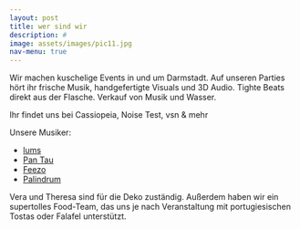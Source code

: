 ```yaml
---
layout: post
title: wer sind wir
description: #
image: assets/images/pic11.jpg
nav-menu: true
---
```


Wir machen kuschelige Events in und um Darmstadt. Auf unseren Parties hört ihr frische Musik, handgefertigte Visuals und 3D Audio.
Tighte Beats direkt aus der Flasche.
Verkauf von Musik und Wasser.

Ihr findet uns bei Cassiopeia, Noise Test, vsn & mehr

Unsere Musiker:
* <a href="https://soundcloud.com/lumsdnb">lums</a>
* <a href="https://soundcloud.com/pan_tau">Pan Tau</a>
* <a href="https://soundcloud.com/feezo_betrugo">Feezo</a>
* <a href="https://soundcloud.com/palindrum_pnd">Palindrum</a>

Vera und Theresa sind für die Deko zuständig.
Außerdem haben wir ein supertolles Food-Team, das uns je nach Veranstaltung mit portugiesischen Tostas oder Falafel unterstützt.
